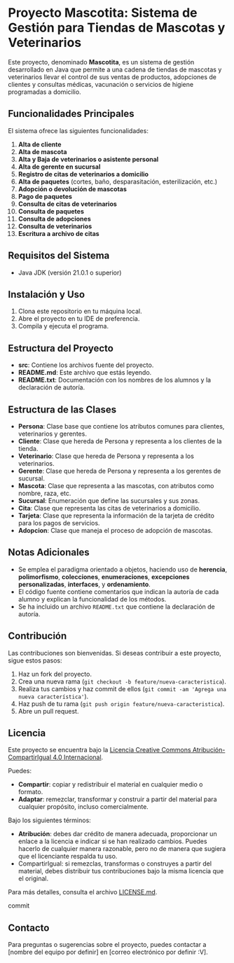 # Proyecto Mascotita: Sistema de Gestión para Tiendas de Mascotas y Veterinarios

Este proyecto, denominado **Mascotita**, es un sistema de gestión desarrollado en Java que permite a una cadena de tiendas de mascotas y veterinarios llevar el control de sus ventas de productos, adopciones de clientes y consultas médicas, vacunación o servicios de higiene programadas a domicilio.

## Funcionalidades Principales

El sistema ofrece las siguientes funcionalidades:

1. **Alta de cliente**
2. **Alta de mascota**
3. **Alta y Baja de veterinarios o asistente personal**
4. **Alta de gerente en sucursal**
5. **Registro de citas de veterinarios a domicilio**
6. **Alta de paquetes** (cortes, baño, desparasitación, esterilización, etc.)
7. **Adopción o devolución de mascotas**
8. **Pago de paquetes**
9. **Consulta de citas de veterinarios**
10. **Consulta de paquetes**
11. **Consulta de adopciones**
12. **Consulta de veterinarios**
13. **Escritura a archivo de citas**

## Requisitos del Sistema

- Java JDK (versión 21.0.1 o superior)

## Instalación y Uso

1. Clona este repositorio en tu máquina local.
2. Abre el proyecto en tu IDE de preferencia.
3. Compila y ejecuta el programa.

## Estructura del Proyecto

- **src**: Contiene los archivos fuente del proyecto.
- **README.md**: Este archivo que estás leyendo.
- **README.txt**: Documentación con los nombres de los alumnos y la declaración de autoría.

## Estructura de las Clases

- **Persona**: Clase base que contiene los atributos comunes para clientes, veterinarios y gerentes.
- **Cliente**: Clase que hereda de Persona y representa a los clientes de la tienda.
- **Veterinario**: Clase que hereda de Persona y representa a los veterinarios.
- **Gerente**: Clase que hereda de Persona y representa a los gerentes de sucursal.
- **Mascota**: Clase que representa a las mascotas, con atributos como nombre, raza, etc.
- **Sucursal**: Enumeración que define las sucursales y sus zonas.
- **Cita**: Clase que representa las citas de veterinarios a domicilio.
- **Tarjeta**: Clase que representa la información de la tarjeta de crédito para los pagos de servicios.
- **Adopcion**: Clase que maneja el proceso de adopción de mascotas.

## Notas Adicionales

- Se emplea el paradigma orientado a objetos, haciendo uso de **herencia**, **polimorfismo**, **colecciones**, **enumeraciones**, **excepciones personalizadas**, **interfaces**, y **ordenamiento**.
- El código fuente contiene comentarios que indican la autoría de cada alumno y explican la funcionalidad de los métodos.
- Se ha incluido un archivo `README.txt` que contiene la declaración de autoría.

## Contribución

Las contribuciones son bienvenidas. Si deseas contribuir a este proyecto, sigue estos pasos:

1. Haz un fork del proyecto.
2. Crea una nueva rama (`git checkout -b feature/nueva-caracteristica`).
3. Realiza tus cambios y haz commit de ellos (`git commit -am 'Agrega una nueva característica'`).
4. Haz push de tu rama (`git push origin feature/nueva-caracteristica`).
5. Abre un pull request.

## Licencia

Este proyecto se encuentra bajo la [Licencia Creative Commons Atribución-CompartirIgual 4.0 Internacional](https://creativecommons.org/licenses/by-sa/4.0/).

Puedes:

- **Compartir**: copiar y redistribuir el material en cualquier medio o formato.
- **Adaptar**: remezclar, transformar y construir a partir del material para cualquier propósito, incluso comercialmente.

Bajo los siguientes términos:

- **Atribución**: debes dar crédito de manera adecuada, proporcionar un enlace a la licencia e indicar si se han realizado cambios. Puedes hacerlo de cualquier manera razonable, pero no de manera que sugiera que el licenciante respalda tu uso.
- CompartirIgual: si remezclas, transformas o construyes a partir del material, debes distribuir tus contribuciones bajo la misma licencia que el original.

Para más detalles, consulta el archivo [LICENSE.md](LICENSE.md). 

commit

## Contacto

Para preguntas o sugerencias sobre el proyecto, puedes contactar a [nombre del equipo por definir] en [correo electrónico por definir :V].

